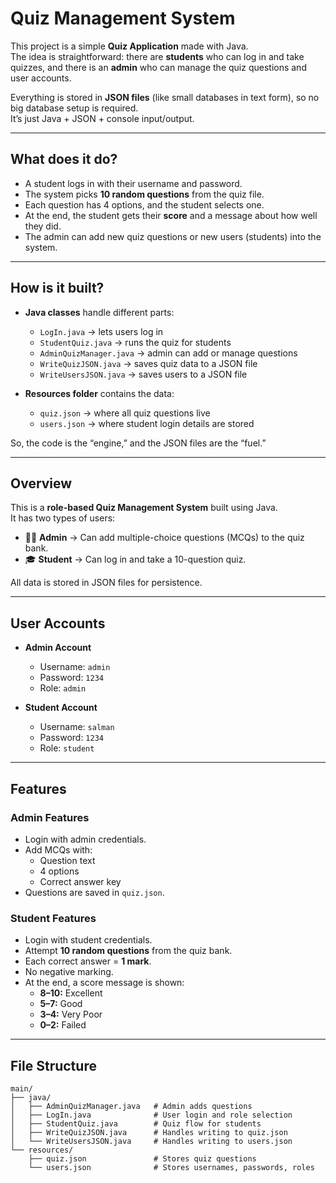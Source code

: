 # Quiz Management System

This project is a simple **Quiz Application** made with Java.  
The idea is straightforward: there are **students** who can log in and take quizzes, and there is an **admin** who can manage the quiz questions and user accounts.  

Everything is stored in **JSON files** (like small databases in text form), so no big database setup is required.  
It’s just Java + JSON + console input/output.  

---

## What does it do?
- A student logs in with their username and password.  
- The system picks **10 random questions** from the quiz file.  
- Each question has 4 options, and the student selects one.  
- At the end, the student gets their **score** and a message about how well they did.  
- The admin can add new quiz questions or new users (students) into the system.  

---

## How is it built?
- **Java classes** handle different parts:
  - `LogIn.java` → lets users log in  
  - `StudentQuiz.java` → runs the quiz for students  
  - `AdminQuizManager.java` → admin can add or manage questions  
  - `WriteQuizJSON.java` → saves quiz data to a JSON file  
  - `WriteUsersJSON.java` → saves users to a JSON file  

- **Resources folder** contains the data:
  - `quiz.json` → where all quiz questions live  
  - `users.json` → where student login details are stored  

So, the code is the “engine,” and the JSON files are the “fuel.”

---

## Overview
This is a **role-based Quiz Management System** built using Java.  
It has two types of users:  

- 👨‍💼 **Admin** → Can add multiple-choice questions (MCQs) to the quiz bank.  
- 🎓 **Student** → Can log in and take a 10-question quiz.  

All data is stored in JSON files for persistence.

---

## User Accounts
- **Admin Account**  
  - Username: `admin`  
  - Password: `1234`  
  - Role: `admin`  

- **Student Account**  
  - Username: `salman`  
  - Password: `1234`  
  - Role: `student`  

---

## Features

### Admin Features
- Login with admin credentials.  
- Add MCQs with:
  - Question text  
  - 4 options  
  - Correct answer key  
- Questions are saved in `quiz.json`.  

### Student Features
- Login with student credentials.  
- Attempt **10 random questions** from the quiz bank.  
- Each correct answer = **1 mark**.  
- No negative marking.  
- At the end, a score message is shown:  
  - **8–10:** Excellent  
  - **5–7:** Good   
  - **3–4:** Very Poor  
  - **0–2:** Failed  

---

## File Structure
```text
main/
├── java/
│   ├── AdminQuizManager.java   # Admin adds questions
│   ├── LogIn.java              # User login and role selection
│   ├── StudentQuiz.java        # Quiz flow for students
│   ├── WriteQuizJSON.java      # Handles writing to quiz.json
│   └── WriteUsersJSON.java     # Handles writing to users.json
└── resources/
    ├── quiz.json               # Stores quiz questions
    └── users.json              # Stores usernames, passwords, roles
